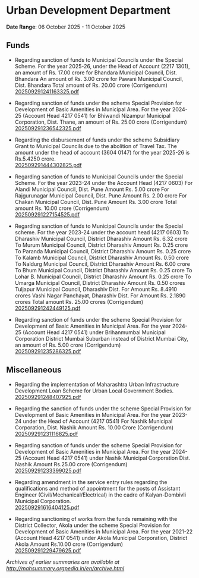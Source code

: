 # Urban Development Department

**Date Range**: 06 October 2025 - 11 October 2025


## Funds
- Regarding sanction of funds to Municipal Councils under the Special Scheme. For the year 2025-26, under the Head of Account (2217 1301), an amount of Rs. 17.00 crore for Bhandara Municipal Council, Dist. Bhandara An amount of Rs. 3.00 crore for Pawani Municipal Council, Dist. Bhandara Total amount of Rs. 20.00 crore (Corrigendum)\
  [202509291241163325.pdf](https://gr.maharashtra.gov.in/Site/Upload/Government%20Resolutions/English/202509291241163325.pdf)

- Regarding sanction of funds under the scheme Special Provision for Development of Basic Amenities in Municipal Area. For the year 2024-25 (Account Head 4217 0541) for Bhiwandi Nizampur Municipal Corporation, Dist. Thane, an amount of Rs. 25.00 crore (Corrigendum)\
  [202509291236542325.pdf](https://gr.maharashtra.gov.in/Site/Upload/Government%20Resolutions/English/202509291236542325.pdf)

- Regarding the disbursement of funds under the scheme Subsidiary Grant to Municipal Councils due to the abolition of Travel Tax. The amount under the head of account (3604 0147) for the year 2025-26 is Rs.5.4250 crore.\
  [202509291444302825.pdf](https://gr.maharashtra.gov.in/Site/Upload/Government%20Resolutions/English/202509291444302825.pdf)

- Regarding sanction of funds to Municipal Councils under the Special Scheme. For the year 2023-24 under the Account Head (4217 0603) For Alandi Municipal Council, Dist. Pune Amount Rs. 5.00 crore For Rajgurunagar Municipal Council, Dist. Pune Amount Rs. 2.00 crore For Chakan Municipal Council, Dist. Pune Amount Rs. 3.00 crore Total amount Rs. 10.00 crore (Corrigendum)\
  [202509291227154525.pdf](https://gr.maharashtra.gov.in/Site/Upload/Government%20Resolutions/English/202509291227154525.pdf)

- Regarding sanction of funds to Municipal Councils under the Special scheme. For the year 2023-24 under the account head (4217 0603) To Dharashiv Municipal Council, District Dharashiv Amount Rs. 6.32 crore To Murum Municipal Council, District Dharashiv Amount Rs. 0.25 crore To Paranda Municipal Council, District Dharashiv Amount Rs. 0.25 crore To Kalamb Municipal Council, District Dharashiv Amount Rs. 0.50 crore To Naldurg Municipal Council, District Dharashiv Amount Rs. 6.00 crore To Bhum Municipal Council, District Dharashiv Amount Rs. 0.25 crore To Lohar B. Municipal Council, District Dharashiv Amount Rs. 0.25 crore To Umarga Municipal Council, District Dharashiv Amount Rs. 0.50 crores Tuljapur Municipal Council, Dharashiv Dist. For Amount Rs. 8.4910 crores Vashi Nagar Panchayat, Dharashiv Dist. For Amount Rs. 2.1890 crores Total amount Rs. 25.00 crores (Corrigendum)\
  [202509291242449125.pdf](https://gr.maharashtra.gov.in/Site/Upload/Government%20Resolutions/English/202509291242449125.pdf)

- Regarding sanction of funds under the scheme Special Provision for Development of Basic Amenities in Municipal Area. For the year 2024-25 (Account Head 4217 0541) under Brihanmumbai Municipal Corporation District Mumbai Suburban instead of District Mumbai City, an amount of Rs. 5.00 crore (Corrigendum)\
  [202509291235286325.pdf](https://gr.maharashtra.gov.in/Site/Upload/Government%20Resolutions/English/202509291235286325.pdf)

## Miscellaneous
- Regarding the implementation of Maharashtra Urban Infrastructure Development Loan Scheme for Urban Local Government Bodies.\
  [202509291248407925.pdf](https://gr.maharashtra.gov.in/Site/Upload/Government%20Resolutions/English/202509291248407925.pdf)

- Regarding the sanction of funds under the scheme Special Provision for Development of Basic Amenities in Municipal Area. For the year 2023-24 under the Head of Account (4217 0541) For Nashik Municipal Corporation, Dist. Nashik Amount Rs. 10.00 Crore (Corrigendum)\
  [202509291231116825.pdf](https://gr.maharashtra.gov.in/Site/Upload/Government%20Resolutions/English/202509291231116825.pdf)

- Regarding sanction of funds under the scheme Special Provision for Development of Basic Amenities in Municipal Area. For the year 2024-25 (Account Head 4217 0541) under Nashik Municipal Corporation Dist. Nashik Amount Rs.25.00 crore (Corrigendum)\
  [202509291233399025.pdf](https://gr.maharashtra.gov.in/Site/Upload/Government%20Resolutions/English/202509291233399025.pdf)

- Regarding amendment in the service entry rules regarding the qualifications and method of appointment for the posts of Assistant Engineer (Civil/Mechanical/Electrical) in the cadre of Kalyan-Dombivli Municipal Corporation.\
  [202509291616404125.pdf](https://gr.maharashtra.gov.in/Site/Upload/Government%20Resolutions/English/202509291616404125.pdf)

- Regarding sanctioning of works from the funds remaining with the District Collector, Akola under the scheme Special Provision for Development of Basic Amenities in Municipal Area. For the year 2021-22 (Account Head 4217 0541) under Akola Municipal Corporation, District Akola Amount Rs.10.00 crore (Corrigendum)\
  [202509291229479625.pdf](https://gr.maharashtra.gov.in/Site/Upload/Government%20Resolutions/English/202509291229479625.pdf)


*Archives of earlier summaries are available at http://mahsummary.orgpedia.in/en/archive.html*